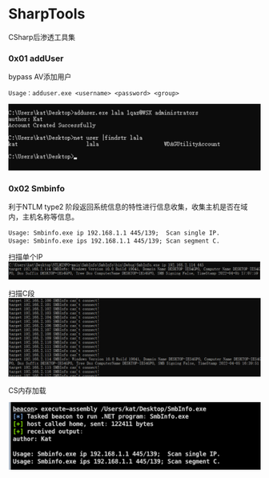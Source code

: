 # SharpTools
CSharp后渗透工具集

### 0x01 addUser
bypass AV添加用户  
```
Usage：adduser.exe <username> <password> <group>
```
![image](./img/adduser.png)

  



### 0x02 Smbinfo

利于NTLM type2 阶段返回系统信息的特性进行信息收集，收集主机是否在域内，主机名称等信息。

```
Usage: Smbinfo.exe ip 192.168.1.1 445/139;  Scan single IP.
Usage: Smbinfo.exe ips 192.168.1.1 445/139; Scan segment C.
```

扫描单个IP
![image](./img/smbinfoip.png)

扫描C段
![image](./img/smbinfoips.png)

CS内存加载

![image](./img/smbinfocs.png)

